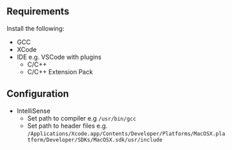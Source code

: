 ## Requirements

Install the following:

- GCC
- XCode
- IDE e.g. VSCode with plugins
  - C/C++
  - C/C++ Extension Pack

## Configuration

- IntelliSense
  - Set path to compiler e.g `/usr/bin/gcc`
  - Set path to header files e.g. `/Applications/Xcode.app/Contents/Developer/Platforms/MacOSX.platform/Developer/SDKs/MacOSX.sdk/usr/include`